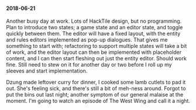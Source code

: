 #### 2018-06-21

Another busy day at work. Lots of HackTile design, but no programming. Plan to introduce two states; a game state and an editor state, and toggle quickly between them. The editor will have a fixed layout, with the entity and rules editors implemented as pop-up dialogues. That gives me something to start with; refactoring to support multiple states will take a bit of work, and the editor layout can then be implemented with placeholder content, and I can then start fleshing out just the entity editor. Should work fine. Still need to stew on it for another day or two before I roll up my sleeves and start implementation.

Dzung made leftover curry for dinner, I cooked some lamb cutlets to pad it out. She's feeling sick, and there's still a bit of meh-ness around. Forgot to put the bins out last night; another symptom of our general malaise at the moment. I'm going to watch an episode of The West Wing and call it a night.